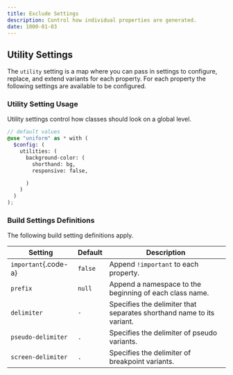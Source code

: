 ```yaml
---
title: Exclude Settings
description: Control how individual properties are generated.
date: 1000-01-03
---
```



## Utility Settings

The `utility` setting is a map where you can pass in settings to configure, replace, and extend variants for each property. For each property the following settings are available to be configured.

### Utility Setting Usage

Utility settings control how classes should look on a global level.

```scss
// default values
@use "uniform" as * with (
  $config: (
    utilities: (
      background-color: (
        shorthand: bg,
        responsive: false,

      )
    )
  )
);
```

### Build Settings Definitions

The following build setting definitions apply.

| Setting | Default | Description |
| - | - | - |
| `important`{.code-a} | `false` | Append `!important` to each property. |
| `prefix` | `null` | Append a namespace to the beginning of each class name. |
| `delimiter` | `-` | Specifies the delimiter that separates shorthand name to its variant. |
| `pseudo-delimiter` | `.` | Specifies the delimiter of pseudo variants. |
| `screen-delimiter` | `.` | Specifies the delimiter of breakpoint variants. |